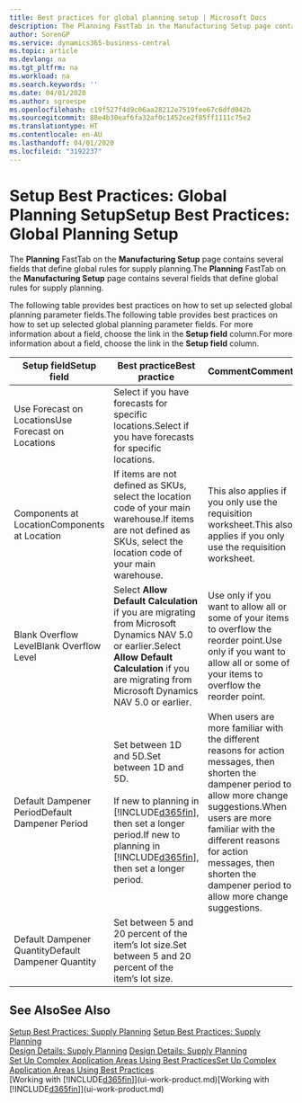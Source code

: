 ```yaml
---
title: Best practices for global planning setup | Microsoft Docs
description: The Planning FastTab in the Manufacturing Setup page contains several fields that define global rules for supply planning.
author: SorenGP
ms.service: dynamics365-business-central
ms.topic: article
ms.devlang: na
ms.tgt_pltfrm: na
ms.workload: na
ms.search.keywords: ''
ms.date: 04/01/2020
ms.author: sgroespe
ms.openlocfilehash: c19f527f4d9c06aa28212e7519fee67c6dfd042b
ms.sourcegitcommit: 88e4b30eaf6fa32af0c1452ce2f85ff1111c75e2
ms.translationtype: HT
ms.contentlocale: en-AU
ms.lasthandoff: 04/01/2020
ms.locfileid: "3192237"
---
```

# <a name="setup-best-practices-global-planning-setup"></a><span data-ttu-id="2c55d-103">Setup Best Practices: Global Planning Setup</span><span class="sxs-lookup"><span data-stu-id="2c55d-103">Setup Best Practices: Global Planning Setup</span></span>
<span data-ttu-id="2c55d-104">The **Planning** FastTab on the **Manufacturing Setup** page contains several fields that define global rules for supply planning.</span><span class="sxs-lookup"><span data-stu-id="2c55d-104">The **Planning** FastTab on the **Manufacturing Setup** page contains several fields that define global rules for supply planning.</span></span>  

 <span data-ttu-id="2c55d-105">The following table provides best practices on how to set up selected global planning parameter fields.</span><span class="sxs-lookup"><span data-stu-id="2c55d-105">The following table provides best practices on how to set up selected global planning parameter fields.</span></span> <span data-ttu-id="2c55d-106">For more information about a field, choose the link in the **Setup field** column.</span><span class="sxs-lookup"><span data-stu-id="2c55d-106">For more information about a field, choose the link in the **Setup field** column.</span></span>  

|<span data-ttu-id="2c55d-107">Setup field</span><span class="sxs-lookup"><span data-stu-id="2c55d-107">Setup field</span></span>|<span data-ttu-id="2c55d-108">Best practice</span><span class="sxs-lookup"><span data-stu-id="2c55d-108">Best practice</span></span>|<span data-ttu-id="2c55d-109">Comment</span><span class="sxs-lookup"><span data-stu-id="2c55d-109">Comment</span></span>|  
|-----------------|-------------------|-------------|  
|<span data-ttu-id="2c55d-110">Use Forecast on Locations</span><span class="sxs-lookup"><span data-stu-id="2c55d-110">Use Forecast on Locations</span></span>|<span data-ttu-id="2c55d-111">Select if you have forecasts for specific locations.</span><span class="sxs-lookup"><span data-stu-id="2c55d-111">Select if you have forecasts for specific locations.</span></span>||  
|<span data-ttu-id="2c55d-112">Components at Location</span><span class="sxs-lookup"><span data-stu-id="2c55d-112">Components at Location</span></span>|<span data-ttu-id="2c55d-113">If items are not defined as SKUs, select the location code of your main warehouse.</span><span class="sxs-lookup"><span data-stu-id="2c55d-113">If items are not defined as SKUs, select the location code of your main warehouse.</span></span>|<span data-ttu-id="2c55d-114">This also applies if you only use the requisition worksheet.</span><span class="sxs-lookup"><span data-stu-id="2c55d-114">This also applies if you only use the requisition worksheet.</span></span>|  
|<span data-ttu-id="2c55d-115">Blank Overflow Level</span><span class="sxs-lookup"><span data-stu-id="2c55d-115">Blank Overflow Level</span></span>|<span data-ttu-id="2c55d-116">Select **Allow Default Calculation** if you are migrating from Microsoft Dynamics NAV 5.0 or earlier.</span><span class="sxs-lookup"><span data-stu-id="2c55d-116">Select **Allow Default Calculation** if you are migrating from Microsoft Dynamics NAV 5.0 or earlier.</span></span>|<span data-ttu-id="2c55d-117">Use only if you want to allow all or some of your items to overflow the reorder point.</span><span class="sxs-lookup"><span data-stu-id="2c55d-117">Use only if you want to allow all or some of your items to overflow the reorder point.</span></span>|  
|<span data-ttu-id="2c55d-118">Default Dampener Period</span><span class="sxs-lookup"><span data-stu-id="2c55d-118">Default Dampener Period</span></span>|<span data-ttu-id="2c55d-119">Set between 1D and 5D.</span><span class="sxs-lookup"><span data-stu-id="2c55d-119">Set between 1D and 5D.</span></span><br /><br /> <span data-ttu-id="2c55d-120">If new to planning in [!INCLUDE[d365fin](includes/d365fin_md.md)], then set a longer period.</span><span class="sxs-lookup"><span data-stu-id="2c55d-120">If new to planning in [!INCLUDE[d365fin](includes/d365fin_md.md)], then set a longer period.</span></span>|<span data-ttu-id="2c55d-121">When users are more familiar with the different reasons for action messages, then shorten the dampener period to allow more change suggestions.</span><span class="sxs-lookup"><span data-stu-id="2c55d-121">When users are more familiar with the different reasons for action messages, then shorten the dampener period to allow more change suggestions.</span></span>|  
|<span data-ttu-id="2c55d-122">Default Dampener Quantity</span><span class="sxs-lookup"><span data-stu-id="2c55d-122">Default Dampener Quantity</span></span>|<span data-ttu-id="2c55d-123">Set between 5 and 20 percent of the item’s lot size.</span><span class="sxs-lookup"><span data-stu-id="2c55d-123">Set between 5 and 20 percent of the item’s lot size.</span></span>||  

## <a name="see-also"></a><span data-ttu-id="2c55d-124">See Also</span><span class="sxs-lookup"><span data-stu-id="2c55d-124">See Also</span></span>  
 <span data-ttu-id="2c55d-125">[Setup Best Practices: Supply Planning](setup-best-practices-supply-planning.md) </span><span class="sxs-lookup"><span data-stu-id="2c55d-125">[Setup Best Practices: Supply Planning](setup-best-practices-supply-planning.md) </span></span>  
 <span data-ttu-id="2c55d-126">[Design Details: Supply Planning](design-details-supply-planning.md) </span><span class="sxs-lookup"><span data-stu-id="2c55d-126">[Design Details: Supply Planning](design-details-supply-planning.md) </span></span>  
 [<span data-ttu-id="2c55d-127">Set Up Complex Application Areas Using Best Practices</span><span class="sxs-lookup"><span data-stu-id="2c55d-127">Set Up Complex Application Areas Using Best Practices</span></span>](set-up-complex-application-areas-using-best-practices.md)  
 <span data-ttu-id="2c55d-128">[Working with [!INCLUDE[d365fin](includes/d365fin_md.md)]](ui-work-product.md)</span><span class="sxs-lookup"><span data-stu-id="2c55d-128">[Working with [!INCLUDE[d365fin](includes/d365fin_md.md)]](ui-work-product.md)</span></span>
